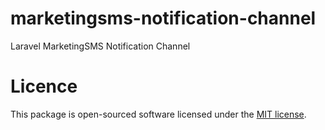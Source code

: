 # marketingsms-notification-channel
Laravel MarketingSMS Notification Channel

# Licence
This package is open-sourced software licensed under the [MIT license](LICENSE.md).

